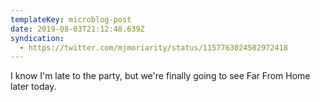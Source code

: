 ```yaml
---
templateKey: microblog-post
date: 2019-08-03T21:12:48.639Z
syndication:
  - https://twitter.com/mjmoriarity/status/1157763024502972418
---
```


I know I'm late to the party, but we're finally going to see Far From Home later today.
